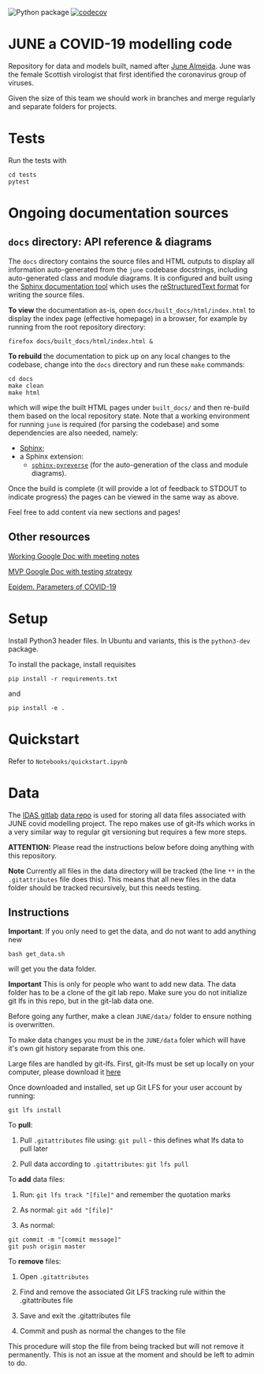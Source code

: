 ![Python package](https://github.com/IDAS-Durham/JUNE/workflows/Python%20package/badge.svg?branch=master)
[![codecov](https://codecov.io/gh/idas-durham/june/branch/master/graph/badge.svg?token=6TKUHtWxJZ)](https://codecov.io/gh/idas-durham/june)

# JUNE a COVID-19 modelling code

Repository for data and models built, named after [June Almeida](https://en.wikipedia.org/wiki/June_Almeida). June was the female Scottish virologist that first identified the coronavirus group of viruses. 

Given the size of this team we should work in branches and merge regularly and separate folders for projects.

# Tests

Run the tests with

```
cd tests
pytest
```

# Ongoing documentation sources

## ``docs`` directory: API reference & diagrams

The ``docs`` directory contains the source files and HTML outputs to
display all information auto-generated from the `june` codebase docstrings,
including auto-generated class and module diagrams. It is configured and
built using the
[Sphinx documentation tool](https://www.sphinx-doc.org/en/master/) which
uses the
[reStructuredText format](https://www.sphinx-doc.org/en/master/usage/restructuredtext/basics.html) for writing the source files.

**To view** the documentation as-is, open ``docs/built_docs/html/index.html``
to display the index page (effective homepage) in a browser, for example
by running from the root repository directory:

```
firefox docs/built_docs/html/index.html &
```

**To rebuild** the documentation to pick up on any local changes to the
codebase, change into the `docs` directory and run these `make` commands:

```
cd docs
make clean
make html
```

which will wipe the built HTML pages under ``built_docs/`` and then
re-build them based on the local repository state. Note that a working
environment for running `june` is required (for parsing the codebase)
and some dependencies are also needed, namely:

* [Sphinx](https://www.sphinx-doc.org/en/master/usage/installation.html);
* a Sphinx extension:
  * [``sphinx-pyreverse``](https://pypi.org/project/sphinx-pyreverse/) (for
    the auto-generation of the class and module diagrams).

Once the build is complete (it will provide a lot of feedback to STDOUT to
indicate progress) the pages can be viewed in the same way as above.

Feel free to add content via new sections and pages!


## Other resources

[Working Google Doc with meeting notes](https://docs.google.com/document/d/1EwwHZ0s3uVWmkEdhiw94cqrhfoLsTu_Pay2H11LjVOw/edit)

[MVP Google Doc with testing strategy](https://docs.google.com/document/d/1O0v6O3rOlCDKFD66Y9KbZTfKLQPgmP1ScuwrFv4sspo/edit?usp=sharing)

[Epidem. Parameters of COVID-19](https://docs.google.com/document/d/1724PeV7bg9V0JRuQE1vpktB08bFWDmjHrd6HKyOG1Ns/edit#heading=h.xiukf7vmhszk)



# Setup

Install Python3 header files. In Ubuntu and variants, this is the ``python3-dev`` package.

To install the package, install requisites

``pip install -r requirements.txt``

and

``pip install -e .``

# Quickstart

Refer to ``Notebooks/quickstart.ipynb``

# Data

The [IDAS gitlab](https://idas-gitlab.dur.scotgrid.ac.uk) [data repo](https://idas-gitlab.dur.scotgrid.ac.uk/JUNE/data) is used for storing all data files associated with JUNE covid modelling project. The repo makes use of git-lfs which works in a very similar way to regular git versioning but requires a few more steps.

**ATTENTION:** Please read the instructions below before doing anything with this repository.

**Note** Currently all files in the data directory will be tracked (the line `**` in the `.gitattributes` file does this). This means that all new files in the data folder should be tracked recursively, but this needs testing.

## Instructions

**Important**: If you only need to get the data, and do not want to add anything new

```
bash get_data.sh
```

will get you the data folder.

**Important** This is only for people who want to add new data. The data folder has to be a clone of the git lab repo. Make sure you do not initialize git lfs in this repo, but in the git-lab data one.

Before going any further, make a clean `JUNE/data/` folder to ensure nothing is overwritten.

To make data changes you must be in the `JUNE/data` foler which will have it's own git history separate from this one.

Large files are handled by git-lfs. First, git-lfs must be set up locally on your computer, please download it [here](https://git-lfs.github.com)

Once downloaded and installed, set up Git LFS for your user account by running:
```
git lfs install
```

To **pull**:

1. Pull `.gitattributes` file using: `git pull` - this defines what lfs data to pull later

2. Pull data according to `.gitattributes`: `git lfs pull`

To **add** data files:

1. Run: `git lfs track "[file]"` and remember the quotation marks

2. As normal: `git add "[file]"`

3. As normal:
```
git commit -m "[commit message]"
git push origin master
```

To **remove** files:

1. Open `.gitattributes`

2. Find and remove the associated Git LFS tracking rule within the .gitattributes file

3. Save and exit the .gitattributes file

4. Commit and push as normal the changes to the file


This procedure will stop the file from being tracked but will not remove it permanently. This is not an issue at the moment and should be left to admin to do.
